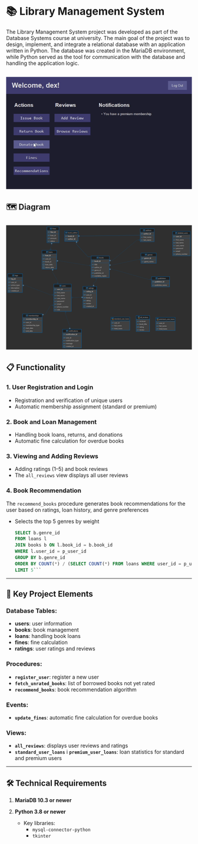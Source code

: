 # 📚 Library Management System

The Library Management System project was developed as part of the Database Systems course at university. The main goal of the project was to design, implement, and integrate a relational database with an application written in Python. The database was created in the MariaDB environment, while Python served as the tool for communication with the database and handling the application logic.

![menu](assets/menu.gif)
---
## 🗺️ Diagram
![diagram](assets/diagram.png)
---
## 📋 Functionality

### 1. **User Registration and Login**

- Registration and verification of unique users
- Automatic membership assignment (standard or premium)

### 2. **Book and Loan Management**

- Handling book loans, returns, and donations 
- Automatic fine calculation for overdue books

### 3. **Viewing and Adding Reviews**

- Adding ratings (1–5) and book reviews
- The `all_reviews` view displays all user reviews

### 4. **Book Recommendation**
The `recommend_books` procedure generates book recommendations for the user based on ratings, loan history, and genre preferences

- Selects the top 5 genres by weight
   ```sql
   SELECT b.genre_id
   FROM loans l
   JOIN books b ON l.book_id = b.book_id
   WHERE l.user_id = p_user_id
   GROUP BY b.genre_id
   ORDER BY COUNT(*) / (SELECT COUNT(*) FROM loans WHERE user_id = p_user_id) DESC
   LIMIT 5```
   
---

## 📄 Key Project Elements

### Database Tables:

- **users**: user information
- **books**: book management
- **loans**: handling book loans
- **fines**: fine calculation
- **ratings**: user ratings and reviews

### Procedures:

- **`register_user`**: register a new user
- **`fetch_unrated_books`**: list of borrowed books not yet rated
- **`recommend_books`**: book recommendation algorithm

### Events:

- **`update_fines`**: automatic fine calculation for overdue books

### Views:

- **`all_reviews`**: displays user reviews and ratings
- **`standard_user_loans`** i **`premium_user_loans`**: loan statistics for standard and premium users

---
## 🛠️ Technical Requirements

1. **MariaDB 10.3 or newer**

2. **Python 3.8 or newer**
   - Key libraries:
     - `mysql-connector-python`
     - `tkinter`
